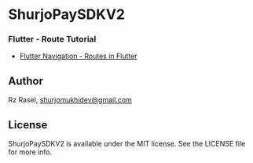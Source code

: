 # ShurjoPaySDKV2


### Flutter - Route Tutorial
- [Flutter Navigation - Routes in Flutter](https://youtu.be/kU1QYiLjqdQ)




## Author

Rz Rasel, shurjomukhidev@gmail.com

## License

ShurjoPaySDKV2 is available under the MIT license. See the LICENSE file for more info.
